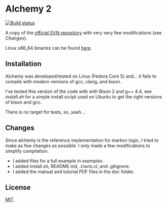 Alchemy 2
=========
[![Build status](https://travis-ci.org/PhDP/alchemy2.svg?branch=master)](https://travis-ci.org/PhDP/alchemy2)

A copy of the [official SVN repository](http://code.google.com/p/alchemy-2/)
with very very few modifications (see *Changes*).

Linux x86\_64 binaries can be found [here](https://github.com/PhDP/alchemy2/releases).

Installation
------------
Alchemy was developed/tested on Linux (Fedora Core 5) and... it fails to
compile with modern versions of gcc, clang, and bison.

I've tested this version of the code with with Bison 2 and g++ 4.4, see
*install.sh* for a simple install script used on Ubuntu to get the
right versions of bison and gcc.

There is no target for tests, so, yeah...

Changes
-------
Since alchemy is the reference implementation for markov logic, I tried to make
as few changes as possible. I only made a few modifications to simplify
compilation:

* I added files for a full example in *examples*.
* I added install.sh, README.md, .travis.cl, and .gitignore.
* I added the manual and tutorial PDF files in the *doc* folder.

License
-------
[MIT](http://opensource.org/licenses/MIT).

